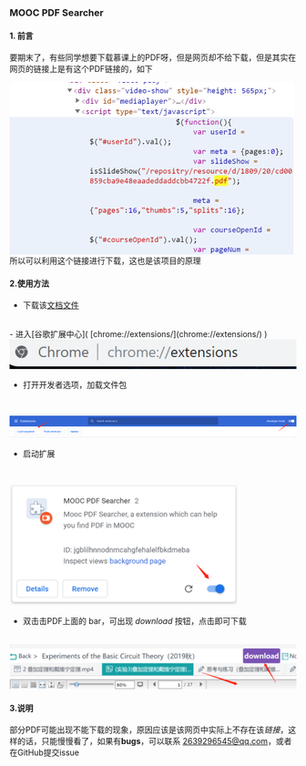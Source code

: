 ### MOOC PDF Searcher

#### 1. 前言

要期末了，有些同学想要下载慕课上的PDF呀，但是网页却不给下载，但是其实在网页的链接上是有这个PDF链接的，如下

<img src='./img/1.png' width=500 align='left'>



所以可以利用这个链接进行下载，这也是该项目的原理



#### 2.使用方法

- 下载该[文档文件](https://github.com/Edgar-better/MOOC_PDF_Searcher/archive/master.zip)
<br>
- 进入[谷歌扩展中心]( [chrome://extensions/](chrome://extensions/) )

<br>

<img src='./img/2.png' >

- 打开开发者选项，加载文件包

  <br>

<img src='./img/3.png' >

- 启动扩展

  <br>

<img src='./img/4.png' width=400 >

- 双击击PDF上面的 bar，可出现 *download* 按钮，点击即可下载

<br>

<img src='./img/5.png' width=600 >



#### 3.说明

部分PDF可能出现不能下载的现象，原因应该是该网页中实际上不存在该*链接*，这样的话，只能慢慢看了，如果有**bugs**，可以联系 2639296545@qq.com，或者在GitHub提交issue


